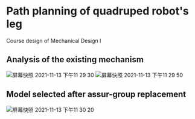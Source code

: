 # Path planning of quadruped robot's leg
Course design of Mechanical Design I

## Analysis of the existing mechanism

![屏幕快照 2021-11-13 下午11 29 30](https://user-images.githubusercontent.com/48986602/141649693-ae1a1a69-ba18-4cdd-9559-88614a568ad9.png)
![屏幕快照 2021-11-13 下午11 29 50](https://user-images.githubusercontent.com/48986602/141649701-e71f7476-0314-4827-acbc-a6379688cd01.png)

## Model selected after assur-group replacement

![屏幕快照 2021-11-13 下午11 30 20](https://user-images.githubusercontent.com/48986602/141649774-1cbd74be-5496-43f1-8c0b-9354b2761a23.png)

## 
